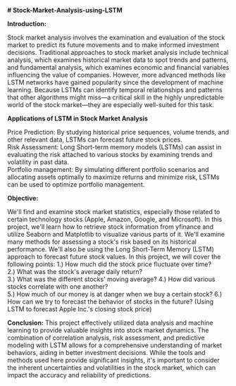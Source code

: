**# Stock-Market-Analysis-using-LSTM**

**Introduction:**

Stock market analysis involves the examination and evaluation of the stock market to predict its future movements and to make informed investment decisions. Traditional approaches to stock market analysis include technical analysis, which examines historical market data to spot trends and patterns, and fundamental analysis, which examines economic and financial variables influencing the value of companies. However, more advanced methods like LSTM networks have gained popularity since the development of machine learning. Because LSTMs can identify temporal relationships and patterns that other algorithms might miss—a critical skill in the highly unpredictable world of the stock market—they are especially well-suited for this task. 

**Applications of LSTM in Stock Market Analysis**

Price Prediction: By studying historical price sequences, volume trends, and other relevant data, LSTMs can forecast future stock prices.  
Risk Assessment: Long Short-term memory models (LSTMs) can assist in evaluating the risk attached to various stocks by examining trends and volatility in past data.  
Portfolio management: By simulating different portfolio scenarios and allocating assets optimally to maximize returns and minimize risk, LSTMs can be used to optimize portfolio management. 

**Objective:** 

We'll find and examine stock market statistics, especially those related to certain technology stocks (Apple, Amazon, Google, and Microsoft). In this project, we'll learn how to retrieve stock information from yfinance and utilize Seaborn and Matplotlib to visualize various parts of it. We'll examine many methods for assessing a stock's risk based on its historical performance. We'll also be using the Long Short-Term Memory (LSTM) approach to forecast future stock values. 
In this project, we will cover the following points: 
1.)	How much did the stock price fluctuate over time?  
2.)	What was the stock's average daily return?  
3.)	What was the different stocks' moving average?
4.)	How did various stocks correlate with one another?  
5.)	How much of our money is at danger when we buy a certain stock?
6.)	How can we try to forecast the behavior of stocks in the future? (Using LSTM to forecast Apple Inc.'s closing stock price)  


**Conclusion:**
This project effectively utilized data analysis and machine learning to provide valuable insights into stock market dynamics. The combination of correlation analysis, risk assessment, and predictive modeling with LSTM allows for a comprehensive understanding of market behaviors, aiding in better investment decisions. While the tools and methods used here provide significant insights, it's important to consider the inherent uncertainties and volatilities in the stock market, which can impact the accuracy and reliability of predictions. 
